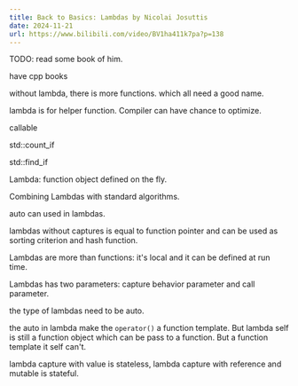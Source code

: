 ```yaml
---
title: Back to Basics: Lambdas by Nicolai Josuttis
date: 2024-11-21
url: https://www.bilibili.com/video/BV1ha411k7pa?p=138
---
```


TODO: read some book of him.

have cpp books

without lambda, there is more functions. which all need a good name.

lambda is for helper function. Compiler can have chance to optimize.

callable

std::count_if

std::find_if

Lambda: function object defined on the fly.

Combining Lambdas with standard algorithms.

auto can used in lambdas.

lambdas without captures is equal to function pointer and can be used as sorting criterion and hash function.

Lambdas are more than functions: it's local and it can be defined at run time.

Lambdas has two parameters: capture behavior parameter and call parameter.

the type of lambdas need to be auto.

the auto in lambda make the `operator()` a function template. But lambda self is still a function object which can be pass to a function. But a function template it self can't.

lambda capture with value is stateless, lambda capture with reference and mutable is stateful.
